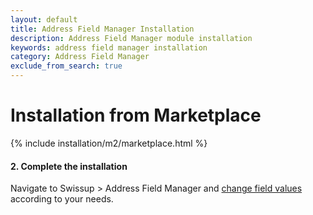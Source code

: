```yaml
---
layout: default
title: Address Field Manager Installation
description: Address Field Manager module installation
keywords: address field manager installation
category: Address Field Manager
exclude_from_search: true
---
```


# Installation from Marketplace

{% include installation/m2/marketplace.html %}

#### 2. Complete the installation

Navigate to Swissup > Address Field Manager and
[change field values](/m2/extensions/address-field-manager/usage/) according to your needs.